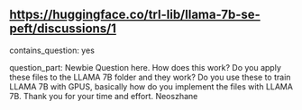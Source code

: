 ## https://huggingface.co/trl-lib/llama-7b-se-peft/discussions/1

contains_question: yes

question_part: Newbie Question here. How does this work? Do you apply these files to the LLAMA 7B folder and they work? Do you use these to train LLAMA 7B with GPUS, basically how do you implement the files with LLAMA 7B. Thank you for your time and effort. Neoszhane